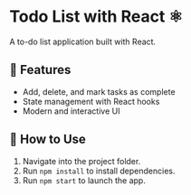 # Todo List with React ⚛️

A to-do list application built with React.

## 🚀 Features
- Add, delete, and mark tasks as complete
- State management with React hooks
- Modern and interactive UI

## 📂 How to Use
1. Navigate into the project folder.
2. Run `npm install` to install dependencies.
3. Run `npm start` to launch the app.